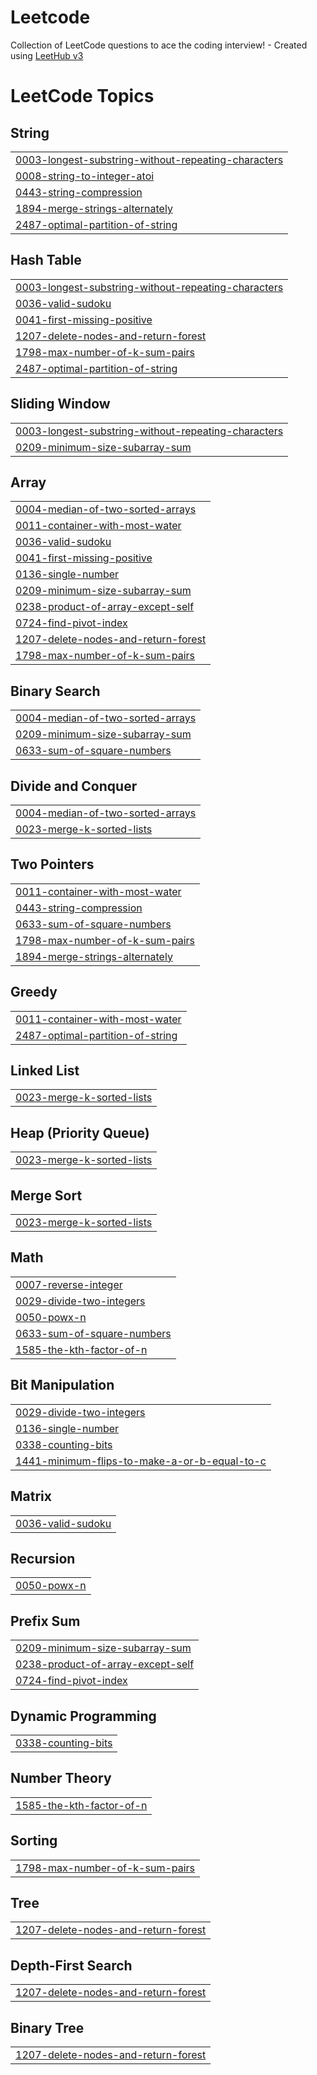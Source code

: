 # Leetcode
Collection of LeetCode questions to ace the coding interview! - Created using [LeetHub v3](https://github.com/raphaelheinz/LeetHub-3.0)

<!---LeetCode Topics Start-->
# LeetCode Topics
## String
|  |
| ------- |
| [0003-longest-substring-without-repeating-characters](https://github.com/EJustice1/Leetcode/tree/master/0003-longest-substring-without-repeating-characters) |
| [0008-string-to-integer-atoi](https://github.com/EJustice1/Leetcode/tree/master/0008-string-to-integer-atoi) |
| [0443-string-compression](https://github.com/EJustice1/Leetcode/tree/master/0443-string-compression) |
| [1894-merge-strings-alternately](https://github.com/EJustice1/Leetcode/tree/master/1894-merge-strings-alternately) |
| [2487-optimal-partition-of-string](https://github.com/EJustice1/Leetcode/tree/master/2487-optimal-partition-of-string) |
## Hash Table
|  |
| ------- |
| [0003-longest-substring-without-repeating-characters](https://github.com/EJustice1/Leetcode/tree/master/0003-longest-substring-without-repeating-characters) |
| [0036-valid-sudoku](https://github.com/EJustice1/Leetcode/tree/master/0036-valid-sudoku) |
| [0041-first-missing-positive](https://github.com/EJustice1/Leetcode/tree/master/0041-first-missing-positive) |
| [1207-delete-nodes-and-return-forest](https://github.com/EJustice1/Leetcode/tree/master/1207-delete-nodes-and-return-forest) |
| [1798-max-number-of-k-sum-pairs](https://github.com/EJustice1/Leetcode/tree/master/1798-max-number-of-k-sum-pairs) |
| [2487-optimal-partition-of-string](https://github.com/EJustice1/Leetcode/tree/master/2487-optimal-partition-of-string) |
## Sliding Window
|  |
| ------- |
| [0003-longest-substring-without-repeating-characters](https://github.com/EJustice1/Leetcode/tree/master/0003-longest-substring-without-repeating-characters) |
| [0209-minimum-size-subarray-sum](https://github.com/EJustice1/Leetcode/tree/master/0209-minimum-size-subarray-sum) |
## Array
|  |
| ------- |
| [0004-median-of-two-sorted-arrays](https://github.com/EJustice1/Leetcode/tree/master/0004-median-of-two-sorted-arrays) |
| [0011-container-with-most-water](https://github.com/EJustice1/Leetcode/tree/master/0011-container-with-most-water) |
| [0036-valid-sudoku](https://github.com/EJustice1/Leetcode/tree/master/0036-valid-sudoku) |
| [0041-first-missing-positive](https://github.com/EJustice1/Leetcode/tree/master/0041-first-missing-positive) |
| [0136-single-number](https://github.com/EJustice1/Leetcode/tree/master/0136-single-number) |
| [0209-minimum-size-subarray-sum](https://github.com/EJustice1/Leetcode/tree/master/0209-minimum-size-subarray-sum) |
| [0238-product-of-array-except-self](https://github.com/EJustice1/Leetcode/tree/master/0238-product-of-array-except-self) |
| [0724-find-pivot-index](https://github.com/EJustice1/Leetcode/tree/master/0724-find-pivot-index) |
| [1207-delete-nodes-and-return-forest](https://github.com/EJustice1/Leetcode/tree/master/1207-delete-nodes-and-return-forest) |
| [1798-max-number-of-k-sum-pairs](https://github.com/EJustice1/Leetcode/tree/master/1798-max-number-of-k-sum-pairs) |
## Binary Search
|  |
| ------- |
| [0004-median-of-two-sorted-arrays](https://github.com/EJustice1/Leetcode/tree/master/0004-median-of-two-sorted-arrays) |
| [0209-minimum-size-subarray-sum](https://github.com/EJustice1/Leetcode/tree/master/0209-minimum-size-subarray-sum) |
| [0633-sum-of-square-numbers](https://github.com/EJustice1/Leetcode/tree/master/0633-sum-of-square-numbers) |
## Divide and Conquer
|  |
| ------- |
| [0004-median-of-two-sorted-arrays](https://github.com/EJustice1/Leetcode/tree/master/0004-median-of-two-sorted-arrays) |
| [0023-merge-k-sorted-lists](https://github.com/EJustice1/Leetcode/tree/master/0023-merge-k-sorted-lists) |
## Two Pointers
|  |
| ------- |
| [0011-container-with-most-water](https://github.com/EJustice1/Leetcode/tree/master/0011-container-with-most-water) |
| [0443-string-compression](https://github.com/EJustice1/Leetcode/tree/master/0443-string-compression) |
| [0633-sum-of-square-numbers](https://github.com/EJustice1/Leetcode/tree/master/0633-sum-of-square-numbers) |
| [1798-max-number-of-k-sum-pairs](https://github.com/EJustice1/Leetcode/tree/master/1798-max-number-of-k-sum-pairs) |
| [1894-merge-strings-alternately](https://github.com/EJustice1/Leetcode/tree/master/1894-merge-strings-alternately) |
## Greedy
|  |
| ------- |
| [0011-container-with-most-water](https://github.com/EJustice1/Leetcode/tree/master/0011-container-with-most-water) |
| [2487-optimal-partition-of-string](https://github.com/EJustice1/Leetcode/tree/master/2487-optimal-partition-of-string) |
## Linked List
|  |
| ------- |
| [0023-merge-k-sorted-lists](https://github.com/EJustice1/Leetcode/tree/master/0023-merge-k-sorted-lists) |
## Heap (Priority Queue)
|  |
| ------- |
| [0023-merge-k-sorted-lists](https://github.com/EJustice1/Leetcode/tree/master/0023-merge-k-sorted-lists) |
## Merge Sort
|  |
| ------- |
| [0023-merge-k-sorted-lists](https://github.com/EJustice1/Leetcode/tree/master/0023-merge-k-sorted-lists) |
## Math
|  |
| ------- |
| [0007-reverse-integer](https://github.com/EJustice1/Leetcode/tree/master/0007-reverse-integer) |
| [0029-divide-two-integers](https://github.com/EJustice1/Leetcode/tree/master/0029-divide-two-integers) |
| [0050-powx-n](https://github.com/EJustice1/Leetcode/tree/master/0050-powx-n) |
| [0633-sum-of-square-numbers](https://github.com/EJustice1/Leetcode/tree/master/0633-sum-of-square-numbers) |
| [1585-the-kth-factor-of-n](https://github.com/EJustice1/Leetcode/tree/master/1585-the-kth-factor-of-n) |
## Bit Manipulation
|  |
| ------- |
| [0029-divide-two-integers](https://github.com/EJustice1/Leetcode/tree/master/0029-divide-two-integers) |
| [0136-single-number](https://github.com/EJustice1/Leetcode/tree/master/0136-single-number) |
| [0338-counting-bits](https://github.com/EJustice1/Leetcode/tree/master/0338-counting-bits) |
| [1441-minimum-flips-to-make-a-or-b-equal-to-c](https://github.com/EJustice1/Leetcode/tree/master/1441-minimum-flips-to-make-a-or-b-equal-to-c) |
## Matrix
|  |
| ------- |
| [0036-valid-sudoku](https://github.com/EJustice1/Leetcode/tree/master/0036-valid-sudoku) |
## Recursion
|  |
| ------- |
| [0050-powx-n](https://github.com/EJustice1/Leetcode/tree/master/0050-powx-n) |
## Prefix Sum
|  |
| ------- |
| [0209-minimum-size-subarray-sum](https://github.com/EJustice1/Leetcode/tree/master/0209-minimum-size-subarray-sum) |
| [0238-product-of-array-except-self](https://github.com/EJustice1/Leetcode/tree/master/0238-product-of-array-except-self) |
| [0724-find-pivot-index](https://github.com/EJustice1/Leetcode/tree/master/0724-find-pivot-index) |
## Dynamic Programming
|  |
| ------- |
| [0338-counting-bits](https://github.com/EJustice1/Leetcode/tree/master/0338-counting-bits) |
## Number Theory
|  |
| ------- |
| [1585-the-kth-factor-of-n](https://github.com/EJustice1/Leetcode/tree/master/1585-the-kth-factor-of-n) |
## Sorting
|  |
| ------- |
| [1798-max-number-of-k-sum-pairs](https://github.com/EJustice1/Leetcode/tree/master/1798-max-number-of-k-sum-pairs) |
## Tree
|  |
| ------- |
| [1207-delete-nodes-and-return-forest](https://github.com/EJustice1/Leetcode/tree/master/1207-delete-nodes-and-return-forest) |
## Depth-First Search
|  |
| ------- |
| [1207-delete-nodes-and-return-forest](https://github.com/EJustice1/Leetcode/tree/master/1207-delete-nodes-and-return-forest) |
## Binary Tree
|  |
| ------- |
| [1207-delete-nodes-and-return-forest](https://github.com/EJustice1/Leetcode/tree/master/1207-delete-nodes-and-return-forest) |
<!---LeetCode Topics End-->